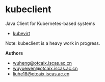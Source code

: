 # kubeclient
Java Client for Kubernetes-based systems

- [kubevirt](https://github.com/kubesys/kubevmm)

Note: kubeclient is a heavy work in progress.

**Authors**
- wuheng@otcaix.iscas.ac.cn
- wuyuewen@otcaix.iscas.ac.cn
- liuhe18@otcaix.iscas.ac.cn
